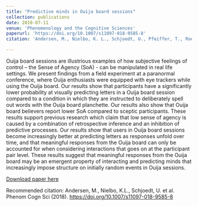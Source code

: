 ```yaml
---
title: "Predictive minds in Ouija board sessions"
collection: publications
date: 2018-07-11
venue: 'Phenomenology and the Cognitive Sciences'
paperurl: 'https://doi.org/10.1007/s11097-018-9585-8'
citation: 'Andersen, M., Nielbo, K. L., Schjoedt, U., Pfeiffer, T., Roepstorff, A., & Sørensen, J. (2018). &quot;Predictive minds in Ouija board sessions.&quot; <i>Phenomenology and the Cognitive Sciences</i>. '

---
```

Ouija board sessions are illustrious examples of how subjective feelings of control – the Sense of Agency (SoA) - can be manipulated in real life settings. We present findings from a field experiment at a paranormal conference, where Ouija enthusiasts were equipped with eye trackers while using the Ouija board. Our results show that participants have a significantly lower probability at visually predicting letters in a Ouija board session compared to a condition in which they are instructed to deliberately spell out words with the Ouija board planchette. Our results also show that Ouija board believers report lower SoA compared to sceptic participants. These results support previous research which claim that low sense of agency is caused by a combination of retrospective inference and an inhibition of predictive processes. Our results show that users in Ouija board sessions become increasingly better at predicting letters as responses unfold over time, and that meaningful responses from the Ouija board can only be accounted for when considering interactions that goes on at the participant pair level. These results suggest that meaningful responses from the Ouija board may be an emergent property of interacting and predicting minds that increasingly impose structure on initially random events in Ouija sessions.  

[Download paper here](https://link.springer.com/content/pdf/10.1007%2Fs11097-018-9585-8.pdf)

Recommended citation: Andersen, M., Nielbo, K.L., Schjoedt, U. et al. Phenom Cogn Sci (2018). https://doi.org/10.1007/s11097-018-9585-8
